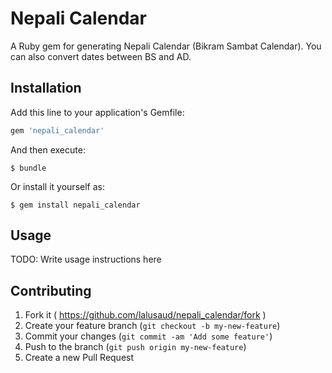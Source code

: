 # Nepali Calendar

A Ruby gem for generating Nepali Calendar (Bikram Sambat Calendar). You can also convert dates between BS and AD.

## Installation

Add this line to your application's Gemfile:

```ruby
gem 'nepali_calendar'
```

And then execute:

    $ bundle

Or install it yourself as:

    $ gem install nepali_calendar

## Usage

TODO: Write usage instructions here

## Contributing

1. Fork it ( https://github.com/lalusaud/nepali_calendar/fork )
2. Create your feature branch (`git checkout -b my-new-feature`)
3. Commit your changes (`git commit -am 'Add some feature'`)
4. Push to the branch (`git push origin my-new-feature`)
5. Create a new Pull Request
